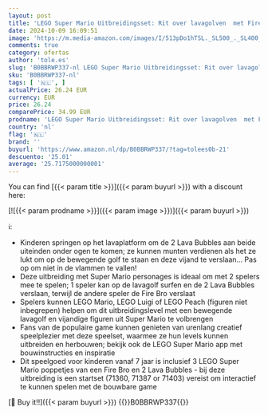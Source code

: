 ```yaml
---
layout: post
title: 'LEGO Super Mario Uitbreidingsset: Rit over lavagolven  met Fire Bro en 2 Lava Bubble Figuren  Speelgoed om te Combineren met een Startset  Cadeau voor Gamers  Jongens en Meisjes 71416'
date: 2024-10-09 16:09:51
image: 'https://m.media-amazon.com/images/I/513pDo1hTSL._SL500_._SL400_.jpg'
comments: true
category: ofertas
author: 'tole.es'
slug: 'B0BBRWP337-nl LEGO Super Mario Uitbreidingsset: Rit over lavagolven met...'
sku: 'B0BBRWP337-nl'
tags: [ '🇳🇱', ]
actualPrice: 26.24 EUR
currency: EUR
price: 26.24
comparePrice: 34.99 EUR
prodname: 'LEGO Super Mario Uitbreidingsset: Rit over lavagolven  met Fire Bro en 2 Lava Bubble Figuren  Speelgoed om te Combineren met een Startset  Cadeau voor Gamers  Jongens en Meisjes 71416'
country: 'nl'
flag: '🇳🇱'
brand: ''
buyurl: 'https://www.amazon.nl/dp/B0BBRWP337/?tag=tolees0b-21'
descuento: '25.01'
average: '25.7175000000001'
---
```


You can find [{{< param title >}}]({{< param buyurl >}}) with a discount here:

[![{{< param prodname >}}]({{< param image >}})]({{< param buyurl >}})

ℹ️:

- Kinderen springen op het lavaplatform om de 2 Lava Bubbles aan beide uiteinden onder ogen te komen; ze kunnen munten verdienen als het ze lukt om op de bewegende golf te staan en deze vijand te verslaan... Pas op om niet in de vlammen te vallen!
- Deze uitbreiding met Super Mario personages is ideaal om met 2 spelers mee te spelen; 1 speler kan op de lavagolf surfen en de 2 Lava Bubbles verslaan, terwijl de andere speler de Fire Bro verslaat
- Spelers kunnen LEGO Mario, LEGO Luigi of LEGO Peach (figuren niet inbegrepen) helpen om dit uitbreidingslevel met een bewegende lavagolf en vijandige figuren uit Super Mario te volbrengen
- Fans van de populaire game kunnen genieten van urenlang creatief speelplezier met deze speelset, waarmee ze hun levels kunnen uitbreiden en herbouwen; bekijk ook de LEGO Super Mario app met bouwinstructies en inspiratie
- Dit speelgoed voor kinderen vanaf 7 jaar is inclusief 3 LEGO Super Mario poppetjes van een Fire Bro en 2 Lava Bubbles - bij deze uitbreiding is een startset (71360, 71387 or 71403) vereist om interactief te kunnen spelen met de bouwbare game

[🛒 Buy it!!]({{< param buyurl >}})
{{<world>}}B0BBRWP337{{</world>}}
